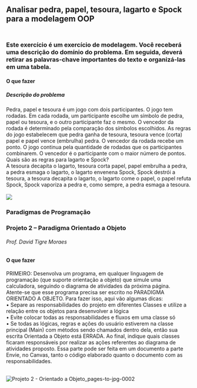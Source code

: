
## Analisar pedra, papel, tesoura, lagarto e Spock para a modelagem OOP<br><br>


### Este exercício é um exercício de modelagem. Você receberá uma descrição do domínio do problema. Em seguida, deverá retirar as palavras-chave importantes do texto e organizá-las em uma tabela.
</div>

#### O que fazer<br>

##### Descrição do problema<br>

<div>
Pedra, papel e tesoura é um jogo com dois participantes. O jogo tem rodadas. Em cada rodada, um participante escolhe um símbolo de pedra, papel ou tesoura, e o outro participante faz o mesmo. O vencedor da rodada é determinado pela comparação dos símbolos escolhidos. As regras do jogo estabelecem que pedra ganha de tesoura, tesoura vence (corta) papel e papel vence (embrulha) pedra. O vencedor da rodada recebe um ponto. O jogo continua pela quantidade de rodadas que os participantes combinarem. O vencedor é o participante com o maior número de pontos.<br>
Quais são as regras para lagarto e Spock?<br>
A tesoura decapita o lagarto, tesoura corta papel, papel embrulha a pedra, a pedra esmaga o lagarto, o lagarto envenena Spock, Spock destrói a tesoura, a tesoura decapita o lagarto, o lagarto come o papel, o papel refuta Spock, Spock vaporiza a pedra e, como sempre, a pedra esmaga a tesoura.
</div>
<br>
<a ><img src="https://cdn.pensador.com/img/frase/sh/el/sheldon_cooper_pedra_papel_tesoura_lagarto_spock_e_muit_lmym9zy.jpg"></a>
<br>

### Paradigmas de Programação <br>
### Projeto 2 – Paradigma Orientado a Objeto<br>
###### Prof. David Tigre Moraes<br>

#### O que fazer<br>
</div>
<div>
PRIMEIRO: Desenvolva um programa, em qualquer linguagem de programação (que suporte
orientação a objeto) que simule uma calculadora, seguindo o diagrama de atividades da próxima
página.<br>
Atente-se que esse programa precisa ser escrito no PARADIGMA ORIENTADO A OBJETO. Para
fazer isso, aqui vão algumas dicas:<br>
• Separe as responsabilidades do projeto em diferentes Classes e utilize a relação entre os
objetos para desenvolver a lógica<br>
• Evite colocar todas as responsabilidades e fluxos em uma classe só<br>
• Se todas as lógicas, regras e ações do usuário estiverem na classe principal (Main) com
métodos sendo chamados dentro dela, então sua escrita Orientada a Objeto está ERRADA.
Ao final, indique quais classes ficaram responsáveis por realizar as ações referentes ao diagrama
de atividades proposto. Essa parte pode ser feita em um documento a parte
Envie, no Canvas, tanto o código elaborado quanto o documento com as responsabilidades.  
</div>
<br>

![Projeto 2 - Orientado a Objeto_pages-to-jpg-0002](https://github.com/LimaAnthonyY/calculator_with_object_oriented_programming/assets/130506698/1a70ae6d-4799-44de-96c1-83f9ad42ce63)
